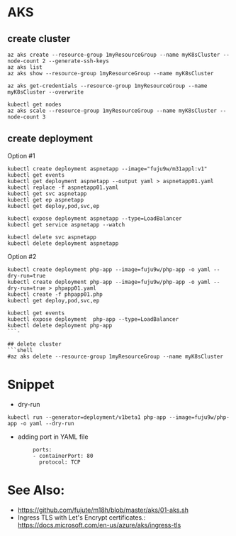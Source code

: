 # AKS
## create cluster 
```shell
az aks create --resource-group 1myResourceGroup --name myK8sCluster --node-count 2 --generate-ssh-keys
az aks list
az aks show --resource-group 1myResourceGroup --name myK8sCluster

az aks get-credentials --resource-group 1myResourceGroup --name myK8sCluster --overwrite

kubectl get nodes
az aks scale --resource-group 1myResourceGroup --name myK8sCluster --node-count 3
```
## create deployment
Option #1
```shell
kubectl create deployment aspnetapp --image="fuju9w/m31appl:v1"
kubectl get events
kubectl get deployment aspnetapp --output yaml > aspnetapp01.yaml
kubectl replace -f aspnetapp01.yaml 
kubectl get svc aspnetapp 
kubectl get ep aspnetapp 
kubectl get deploy,pod,svc,ep

kubectl expose deployment aspnetapp --type=LoadBalancer
kubectl get service aspnetapp --watch

kubectl delete svc aspnetapp
kubectl delete deployment aspnetapp
```
Option #2
```shell
kubectl create deployment php-app --image=fuju9w/php-app -o yaml --dry-run=true
kubectl create deployment php-app --image=fuju9w/php-app -o yaml --dry-run=true > phpapp01.yaml
kubectl create -f phpapp01.php
kubectl get deploy,pod,svc,ep

kubectl get events
kubectl expose deployment  php-app --type=LoadBalancer
kubectl delete deployment php-app
```-

## delete cluster
```shell
#az aks delete --resource-group 1myResourceGroup --name myK8sCluster
```

# Snippet
* dry-run
```shell
kubectl run --generator=deployment/v1beta1 php-app --image=fuju9w/php-app -o yaml --dry-run
```
* adding port in YAML file 

```shell
        ports:
        - containerPort: 80
          protocol: TCP
```
# See Also:  
* https://github.com/fujute/m18h/blob/master/aks/01-aks.sh
* Ingress TLS with  Let's Encrypt certificates.:  https://docs.microsoft.com/en-us/azure/aks/ingress-tls

